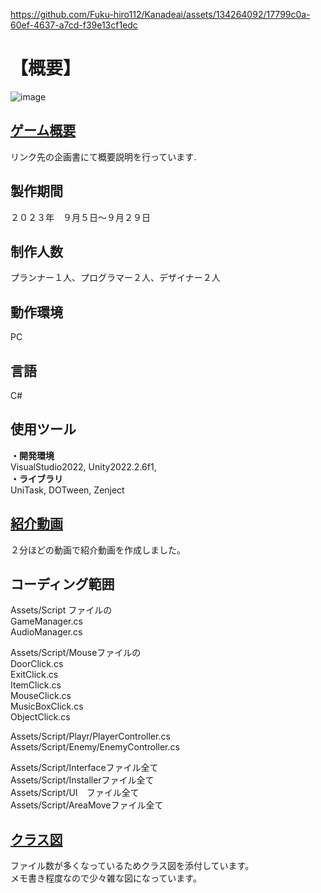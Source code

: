 https://github.com/Fuku-hiro112/Kanadeai/assets/134264092/17799c0a-60ef-4637-a7cd-f39e13cf1edc
# 【概要】  
![image](https://github.com/Fuku-hiro112/Kanadeai/assets/134264092/198ec2c2-92cc-418a-aae1-b22eb6fb3883)  
## [ゲーム概要](https://drive.google.com/drive/folders/15wsUJrFbPkfpdOk34nMoEsn4MKNgJcPf)  
リンク先の企画書にて概要説明を行っています.  
  
## 製作期間   
２０２３年　９月５日～９月２９日  
  
## 制作人数  
プランナー１人、プログラマー２人、デザイナー２人  
  
## 動作環境  
PC  
  
## 言語  
C#  
  
## 使用ツール    
**・開発環境**   
VisualStudio2022, Unity2022.2.6f1,  
**・ライブラリ**  
UniTask, DOTween, Zenject  
  
## [紹介動画](https://drive.google.com/drive/folders/1AcwpgEDliHenzU-d1eYSm1XN4SiEZIyk)   
２分ほどの動画で紹介動画を作成しました。  
  
## コーディング範囲  
Assets/Script ファイルの  
GameManager.cs  
AudioManager.cs  
  
Assets/Script/Mouseファイルの  
DoorClick.cs  
ExitClick.cs  
ItemClick.cs  
MouseClick.cs  
MusicBoxClick.cs  
ObjectClick.cs  
  
Assets/Script/Playr/PlayerController.cs  
Assets/Script/Enemy/EnemyController.cs  
  
Assets/Script/Interfaceファイル全て  
Assets/Script/Installerファイル全て  
Assets/Script/UI　ファイル全て  
Assets/Script/AreaMoveファイル全て   
  
## [クラス図](https://drive.google.com/drive/folders/1jZlRsVeTlWX7V5AJS-kh8xS7-BP63Vtn)  
ファイル数が多くなっているためクラス図を添付しています。  
メモ書き程度なので少々雑な図になっています。  

